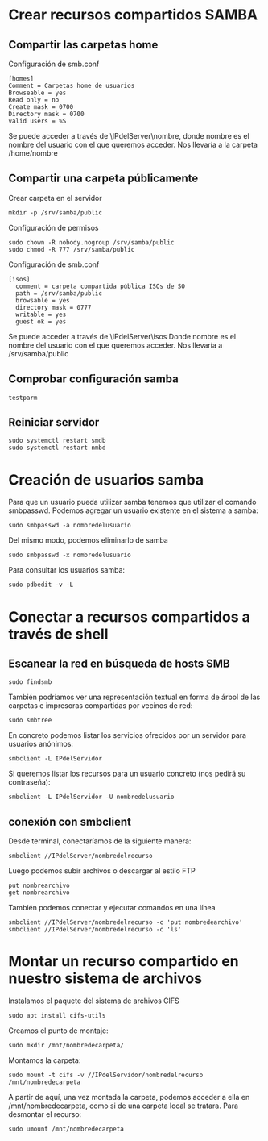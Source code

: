 # Crear recursos compartidos SAMBA
## Compartir las carpetas home
Configuración de smb.conf
```
[homes]
Comment = Carpetas home de usuarios
Browseable = yes
Read only = no
Create mask = 0700
Directory mask = 0700
valid users = %S
```
Se puede acceder a través de \\IPdelServer\nombre, donde nombre es el nombre del usuario con el que queremos acceder. Nos llevaría a la carpeta /home/nombre
## Compartir una carpeta públicamente

Crear carpeta en el servidor
```
mkdir -p /srv/samba/public
```
Configuración de permisos
```
sudo chown -R nobody.nogroup /srv/samba/public
sudo chmod -R 777 /srv/samba/public
```
Configuración de smb.conf
```
[isos]
  comment = carpeta compartida pública ISOs de SO
  path = /srv/samba/public
  browsable = yes
  directory mask = 0777
  writable = yes
  guest ok = yes
```
Se puede acceder a través de \\IPdelServer\isos
Donde nombre es el nombre del usuario con el que queremos acceder.
Nos llevaría a /srv/samba/public
## Comprobar configuración samba
```
testparm
```
## Reiniciar servidor
```
sudo systemctl restart smdb
sudo systemctl restart nmbd
```
# Creación de usuarios samba
Para que un usuario pueda utilizar samba tenemos que utilizar el comando smbpasswd. Podemos agregar un usuario existente en el sistema a samba:
```
sudo smbpasswd -a nombredelusuario
```
Del mismo modo, podemos eliminarlo de samba
```
sudo smbpasswd -x nombredelusuario
```
Para consultar los usuarios samba:
```
sudo pdbedit -v -L
```
# Conectar a recursos compartidos a través de shell
## Escanear la red en búsqueda de hosts SMB
```
sudo findsmb
```
También podríamos ver una representación textual en forma de árbol de las carpetas e impresoras compartidas por vecinos de red:
```
sudo smbtree
```
En concreto podemos listar los servicios ofrecidos por un servidor para usuarios anónimos:
```
smbclient -L IPdelServidor
```
Si queremos listar los recursos para un usuario concreto (nos pedirá su contraseña):
```
smbclient -L IPdelServidor -U nombredelusuario
```

## conexión con smbclient
Desde terminal, conectaríamos de la siguiente manera:
```
smbclient //IPdelServer/nombredelrecurso
```
Luego podemos subir archivos o descargar al estilo FTP
```
put nombrearchivo
get nombrearchivo
```
También podemos conectar y ejecutar comandos en una línea
```
smbclient //IPdelServer/nombredelrecurso -c 'put nombredearchivo'
smbclient //IPdelServer/nombredelrecurso -c 'ls'
```

# Montar un recurso compartido en nuestro sistema de archivos

Instalamos el paquete del sistema de archivos CIFS
```
sudo apt install cifs-utils
```
Creamos el punto de montaje:
```
sudo mkdir /mnt/nombredecarpeta/
```
Montamos la carpeta:
```
sudo mount -t cifs -v //IPdelServidor/nombredelrecurso /mnt/nombredecarpeta
```
A partir de aquí, una vez montada la carpeta, podemos acceder a ella en /mnt/nombredecarpeta, como si de una carpeta local se tratara. Para desmontar el recurso:
```
sudo umount /mnt/nombredecarpeta
```
